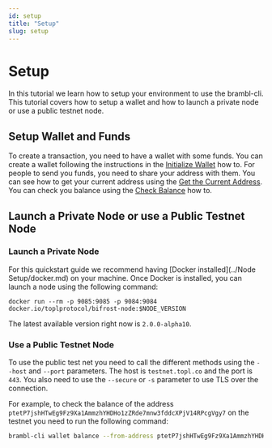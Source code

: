 ```yaml
---
id: setup
title: "Setup"
slug: setup
---
```

# Setup

In this tutorial we learn how to setup your environment to use the brambl-cli.
This tutorial covers how to setup a wallet and how to launch a private node or
use a public testnet node.

## Setup Wallet and Funds

To create a transaction, you need to have a wallet with some funds. You can 
create a wallet following the instructions in the
[Initialize Wallet](../CLI/How-tos/initialize-wallet) how to. For people
to send you funds, you need to share your address with them. You can see how
to get your current address using the 
[Get the Current Address](../CLI/How-tos/current-address). You can check you balance
using the [Check Balance](../CLI/How-tos/check-balance) how to.

## Launch a Private Node or use a Public Testnet Node

### Launch a Private Node

For this quickstart guide we recommend having [Docker installed](../Node Setup/docker.md) on your machine. Once
Docker is installed, you can launch a node using the following command:

```
docker run --rm -p 9085:9085 -p 9084:9084 docker.io/toplprotocol/bifrost-node:$NODE_VERSION
```

The latest available version right now is `2.0.0-alpha10`.

### Use a Public Testnet Node

To use the public test net you need to call the different methods using the 
`--host` and `--port` parameters. The host is `testnet.topl.co` and the port
is `443`. You also need to use the `--secure` or `-s` parameter to use TLS over the
connection.

For example, to check the balance of the address `ptetP7jshHTwEg9Fz9Xa1AmmzhYHDHo1zZRde7mnw3fddcXPjV14RPcgVgy7`
on the testnet you need to run the following command:

```bash
brambl-cli wallet balance --from-address ptetP7jshHTwEg9Fz9Xa1AmmzhYHDHo1zZRde7mnw3fddcXPjV14RPcgVgy7 --walletdb $WALLET --host testnet.topl.tech --port 443 -s true
```